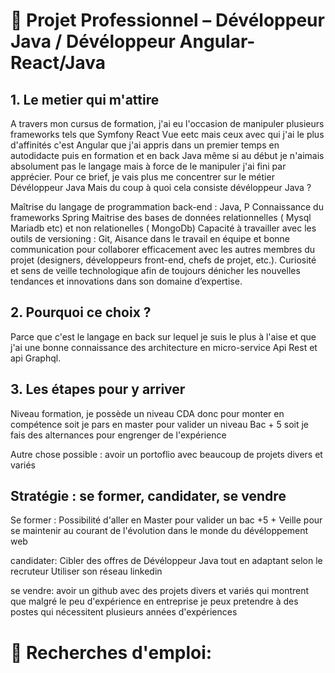 # 🚀 Projet Professionnel – Dévéloppeur Java / Dévéloppeur Angular-React/Java

## 1. Le metier qui m'attire 

A travers mon cursus de formation, j'ai eu l'occasion de manipuler plusieurs frameworks tels que Symfony React Vue eetc
mais ceux avec qui j'ai le plus d'affinités c'est Angular que j'ai appris dans un premier temps en autodidacte puis en 
formation et en back Java même si au début je n'aimais absolument pas le langage mais à force de le manipuler 
j'ai fini par apprécier.
Pour ce brief, je vais plus me concentrer sur le métier Dévéloppeur Java 
Mais du coup à quoi cela consiste dévéloppeur Java ? 

Maîtrise du langage de programmation back-end : Java, P
Connaissance du frameworks  Spring
Maitrise des bases de données relationnelles ( Mysql Mariadb etc) et non relationelles ( MongoDb)
Capacité à travailler avec les outils de versioning : Git,
Aisance dans le travail en équipe et bonne communication pour collaborer efficacement avec les autres membres du projet (designers, développeurs front-end, chefs de projet, etc.).
Curiosité et sens de veille technologique afin de toujours dénicher les nouvelles tendances et innovations dans son domaine d’expertise.

## 2. Pourquoi ce choix ?

Parce que c'est le langage en back sur lequel je suis le plus à l'aise et que j'ai une bonne connaissance des architecture en micro-service Api Rest
et api Graphql.


## 3. Les étapes pour y arriver 

Niveau formation, je possède un niveau CDA donc pour monter en compétence soit je pars  en master pour valider un niveau Bac + 5  soit  je fais des alternances 
pour engrenger de l'expérience

Autre chose possible : avoir un portoflio avec beaucoup de projets divers et variés 

## Stratégie : se former, candidater, se vendre

Se former : Possibilité d'aller en Master pour valider un bac +5 + Veille pour se maintenir au courant de l'évolution dans le monde du dévéloppement web

candidater: Cibler des offres de Dévéloppeur Java tout en adaptant selon le recruteur 
Utiliser son réseau linkedin 

se vendre: avoir un github avec des projets divers et variés qui montrent que malgré le peu d'expérience en entreprise je peux pretendre à des postes
qui nécessitent plusieurs années d'expériences

# 🚀 Recherches d'emploi: 
